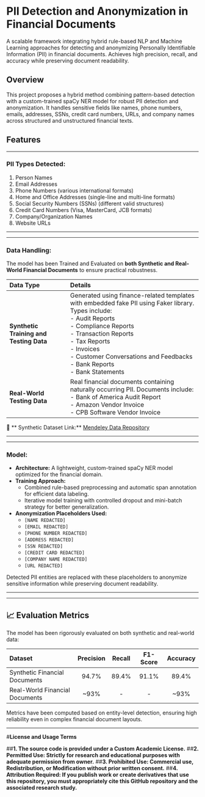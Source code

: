 # PII Detection and Anonymization in Financial Documents
A scalable framework integrating hybrid rule-based NLP and Machine Learning approaches for detecting and anonymizing Personally Identifiable Information (PII) in financial documents. Achieves high precision, recall, and accuracy while preserving document readability.

## Overview
This project proposes a hybrid method combining pattern-based detection with a custom-trained spaCy NER model for robust PII detection and anonymization. It handles sensitive fields like names, phone numbers, emails, addresses, SSNs, credit card numbers, URLs, and company names across structured and unstructured financial texts.

## Features
---

### PII Types Detected:
1. Person Names
2. Email Addresses
3. Phone Numbers (various international formats)
4. Home and Office Addresses (single-line and multi-line formats)
5. Social Security Numbers (SSNs) (different valid structures)
6. Credit Card Numbers (Visa, MasterCard, JCB formats)
7. Company/Organization Names
8. Website URLs

---

---

### Data Handling:
The model has been Trained and Evaluated on **both Synthetic and Real-World Financial Documents** to ensure practical robustness.

| Data Type | Details |
|:----------|:--------|
| **Synthetic Training and Testing Data** | Generated using finance-related templates with embedded fake PII using Faker library. Types include: <br> - Audit Reports <br> - Compliance Reports <br> - Transaction Reports <br> - Tax Reports <br> - Invoices <br> - Customer Conversations and Feedbacks <br> - Bank Reports <br> - Bank Statements |
| **Real-World Testing Data** | Real financial documents containing naturally occurring PII. Documents include: <br> - Bank of America Audit Report <br> - Amazon Vendor Invoice <br> - CPB Software Vendor Invoice |

🔗 ** Synthetic Dataset Link:** [Mendeley Data Repository](https://doi.org/10.17632/tzrjx692jy)

---

---

### Model:

- **Architecture:** A lightweight, custom-trained spaCy NER model optimized for the financial domain.
- **Training Approach:** 
  - Combined rule-based preprocessing and automatic span annotation for efficient data labeling.
  - Iterative model training with controlled dropout and mini-batch strategy for better generalization.
- **Anonymization Placeholders Used:**
  - `[NAME REDACTED]`
  - `[EMAIL REDACTED]`
  - `[PHONE NUMBER REDACTED]`
  - `[ADDRESS REDACTED]`
  - `[SSN REDACTED]`
  - `[CREDIT CARD REDACTED]`
  - `[COMPANY NAME REDACTED]`
  - `[URL REDACTED]`
  
Detected PII entities are replaced with these placeholders to anonymize sensitive information while preserving document readability.

---

---

## 📈 Evaluation Metrics

The model has been rigorously evaluated on both synthetic and real-world data:

| Dataset                         | Precision | Recall | F1-Score | Accuracy |
|:---------------------------------|:---------:|:------:|:--------:|:--------:|
| Synthetic Financial Documents   | 94.7%     | 89.4%  | 91.1%    | 89.4%    |
| Real-World Financial Documents   | ~93%      |  -     |   -      | ~93%     |

Metrics have been computed based on entity-level detection, ensuring high reliability even in complex financial document layouts.

---

#**License and Usage Terms**

##**1. The source code is provided under a Custom Academic License.**
##**2. Permitted Use: Strictly for research and educational purposes with adequate permission from owner.**
##**3. Prohibited Use: Commercial use, Redistribution, or Modification without prior written consent.**
##**4. Attribution Required: If you publish work or create derivatives that use this repository, you must appropriately cite this GitHub repository and the associated research study.**


